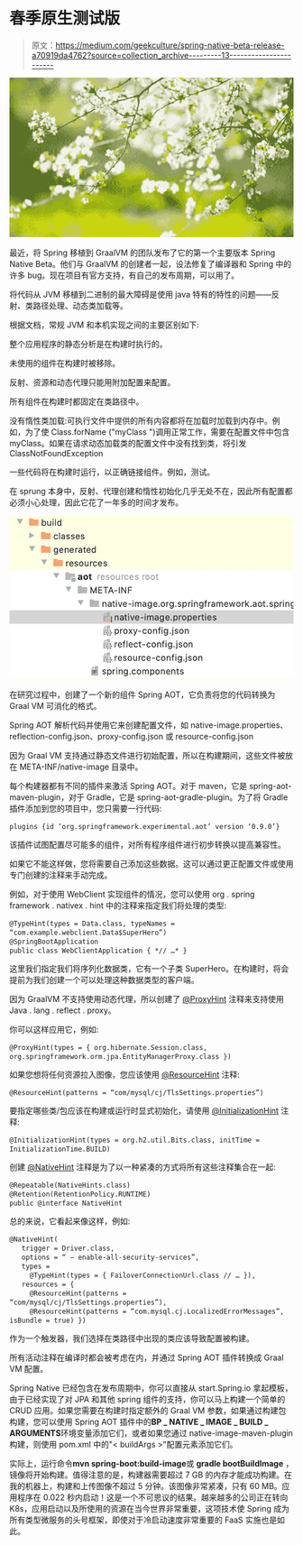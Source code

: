 # 春季原生测试版

> 原文：<https://medium.com/geekculture/spring-native-beta-release-a70919da4762?source=collection_archive---------13----------------------->

![](img/6ec6c569bba7d97ec3423f515fc08528.png)

最近，将 Spring 移植到 GraalVM 的团队发布了它的第一个主要版本 Spring Native Beta。他们与 GraalVM 的创建者一起，设法修复了编译器和 Spring 中的许多 bug。现在项目有官方支持，有自己的发布周期，可以用了。

将代码从 JVM 移植到二进制的最大障碍是使用 java 特有的特性的问题——反射、类路径处理、动态类加载等。

根据文档，常规 JVM 和本机实现之间的主要区别如下:

整个应用程序的静态分析是在构建时执行的。

未使用的组件在构建时被移除。

反射、资源和动态代理只能用附加配置来配置。

所有组件在构建时都固定在类路径中。

没有惰性类加载:可执行文件中提供的所有内容都将在加载时加载到内存中。例如，为了使 Class.forName ("myClass ")调用正常工作，需要在配置文件中包含 myClass。如果在请求动态加载类的配置文件中没有找到类，将引发 ClassNotFoundException

一些代码将在构建时运行，以正确链接组件。例如，测试。

在 sprung 本身中，反射、代理创建和惰性初始化几乎无处不在，因此所有配置都必须小心处理，因此它花了一年多的时间才发布。

![](img/4e643476a6485848dbd4502315747ed7.png)

在研究过程中，创建了一个新的组件 Spring AOT，它负责将您的代码转换为 Graal VM 可消化的格式。

Spring AOT 解析代码并使用它来创建配置文件，如 native-image.properties、reflection-config.json、proxy-config.json 或 resource-config.json

因为 Graal VM 支持通过静态文件进行初始配置，所以在构建期间，这些文件被放在 META-INF/native-image 目录中。

每个构建器都有不同的插件来激活 Spring AOT。对于 maven，它是 spring-aot-maven-plugin，对于 Gradle，它是 spring-aot-gradle-plugin。为了将 Gradle 插件添加到您的项目中，您只需要一行代码:

```
plugins {id ‘org.springframework.experimental.aot’ version ‘0.9.0’}
```

该插件试图配置尽可能多的组件，对所有程序组件进行初步转换以提高兼容性。

如果它不能这样做，您将需要自己添加这些数据。这可以通过更正配置文件或使用专门创建的注释来手动完成。

例如，对于使用 WebClient 实现组件的情况，您可以使用 org . spring framework . nativex . hint 中的注释来指定我们将处理的类型:

```
@TypeHint(types = Data.class, typeNames = “com.example.webclient.Data$SuperHero”)
@SpringBootApplication
public class WebClientApplication { *// …* }
```

这里我们指定我们将序列化数据类，它有一个子类 SuperHero。在构建时，将会提前为我们创建一个可以处理这种数据类型的客户端。

因为 GraalVM 不支持使用动态代理，所以创建了 [@ProxyHint](http://twitter.com/ProxyHint) 注释来支持使用 Java . lang . reflect . proxy。

你可以这样应用它，例如:

```
@ProxyHint(types = { org.hibernate.Session.class, org.springframework.orm.jpa.EntityManagerProxy.class })
```

如果您想将任何资源拉入图像，您应该使用 [@ResourceHint](http://twitter.com/ResourceHint) 注释:

```
@ResourceHint(patterns = “com/mysql/cj/TlsSettings.properties”)
```

要指定哪些类/包应该在构建或运行时显式初始化，请使用 [@InitializationHint](http://twitter.com/InitializationHint) 注释:

```
@InitializationHint(types = org.h2.util.Bits.class, initTime = InitializationTime.BUILD)
```

创建 [@NativeHint](http://twitter.com/NativeHint) 注释是为了以一种紧凑的方式将所有这些注释集合在一起:

```
@Repeatable(NativeHints.class)
@Retention(RetentionPolicy.RUNTIME)
public @interface NativeHint
```

总的来说，它看起来像这样，例如:

```
@NativeHint( 
   trigger = Driver.class,
   options = “ — enable-all-security-services”,
   types = 
     @TypeHint(types = { FailoverConnectionUrl.class // … }),
   resources = { 
     @ResourceHint(patterns =   “com/mysql/cj/TlsSettings.properties”),
     @ResourceHint(patterns = “com.mysql.cj.LocalizedErrorMessages”, isBundle = true) })
```

作为一个触发器，我们选择在类路径中出现的类应该导致配置被构建。

所有活动注释在编译时都会被考虑在内，并通过 Spring AOT 插件转换成 Graal VM 配置。

Spring Native 已经包含在发布周期中，你可以直接从 start.Spring.io 拿起模板，由于已经实现了对 JPA 和其他 spring 组件的支持，你可以马上构建一个简单的 CRUD 应用。如果您需要在构建时指定额外的 Graal VM 参数，如果通过构建包构建，您可以使用 Spring AOT 插件中的**BP _ NATIVE _ IMAGE _ BUILD _ ARGUMENTS**环境变量添加它们，或者如果您通过 native-image-maven-plugin 构建，则使用 pom.xml 中的"< buildArgs >"配置元素添加它们。

实际上，运行命令**mvn spring-boot:build-image**或 **gradle bootBuildImage** ，镜像将开始构建。值得注意的是，构建器需要超过 7 GB 的内存才能成功构建。在我的机器上，构建和上传图像不超过 5 分钟。该图像非常紧凑，只有 60 MB。应用程序在 0.022 秒内启动！这是一个不可思议的结果。越来越多的公司正在转向 K8s，应用启动以及所使用的资源在当今世界非常重要，这项技术使 Spring 成为所有类型微服务的头号框架，即使对于冷启动速度非常重要的 FaaS 实施也是如此。